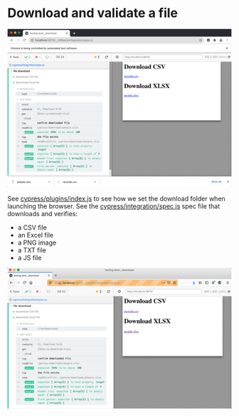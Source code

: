 # Download and validate a file

![File download in Chrome](images/chrome.png)

See [cypress/plugins/index.js](cypress/plugins/index.js) to see how we set the download folder when launching the browser. See the [cypress/integration/spec.js](cypress/integration/spec.js) spec file that downloads and verifies:
- a CSV file
- an Excel file
- a PNG image
- a TXT file
- a JS file

![File download in Firefox](images/firefox.png)
